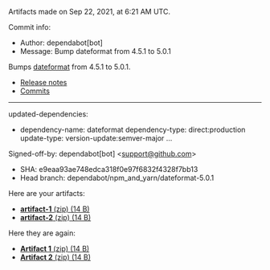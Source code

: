 Artifacts made on Sep 22, 2021, at
6:21 AM UTC.

Commit info:
- Author: dependabot[bot]
- Message: Bump dateformat from 4.5.1 to 5.0.1

Bumps [dateformat](https:&#x2F;&#x2F;github.com&#x2F;felixge&#x2F;node-dateformat) from 4.5.1 to 5.0.1.
- [Release notes](https:&#x2F;&#x2F;github.com&#x2F;felixge&#x2F;node-dateformat&#x2F;releases)
- [Commits](https:&#x2F;&#x2F;github.com&#x2F;felixge&#x2F;node-dateformat&#x2F;compare&#x2F;v4.5.1...v5.0.1)

---
updated-dependencies:
- dependency-name: dateformat
  dependency-type: direct:production
  update-type: version-update:semver-major
...

Signed-off-by: dependabot[bot] &lt;support@github.com&gt;
- SHA: e9eaa93ae748edca318f0e97f6832f4328f7bb13
- Head branch: dependabot&#x2F;npm_and_yarn&#x2F;dateformat-5.0.1

Here are your artifacts:
- [**artifact-1** (zip) (14 B)](https:&#x2F;&#x2F;github.com&#x2F;AHW214&#x2F;github-actions&#x2F;suites&#x2F;3837875698&#x2F;artifacts&#x2F;95093982)
- [**artifact-2** (zip) (14 B)](https:&#x2F;&#x2F;github.com&#x2F;AHW214&#x2F;github-actions&#x2F;suites&#x2F;3837875698&#x2F;artifacts&#x2F;95093983)

Here they are again:
- [**Artifact 1** (zip) (14 B)](https:&#x2F;&#x2F;github.com&#x2F;AHW214&#x2F;github-actions&#x2F;suites&#x2F;3837875698&#x2F;artifacts&#x2F;95093982)
- [**Artifact 2** (zip) (14 B)](https:&#x2F;&#x2F;github.com&#x2F;AHW214&#x2F;github-actions&#x2F;suites&#x2F;3837875698&#x2F;artifacts&#x2F;95093983)
